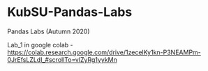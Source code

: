 # KubSU-Pandas-Labs
 Pandas Labs (Autumn 2020)

Lab_1 in google colab - https://colab.research.google.com/drive/1zecelKy1kn-P3NEAMPm-0JrEfsLZLdI_#scrollTo=vlZyRg1yykMn
